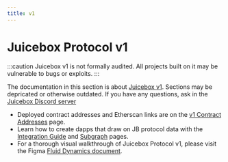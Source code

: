 ```yaml
---
title: v1
---
```


# Juicebox Protocol v1

:::caution
Juicebox v1 is not formally audited. All projects built on it may be vulnerable to bugs or exploits.
:::

The documentation in this section is about [Juicebox v1](https://github.com/jbx-protocol/juice-contracts-v1). Sections may be depricated or otherwise outdated. If you have any questions, ask in the [Juicebox Discord server](https://discord.com/invite/5JsDvuyCPd)

* Deployed contract addresses and Etherscan links are on the [v1 Contract Addresses](/dev/deprecated/v1/resources/contract-addresses.md) page.
* Learn how to create dapps that draw on JB protocol data with the [Integration Guide](/dev/deprecated/v1/developers/integration-guide.md) and [Subgraph](/dev/frontend/subgraph/) pages.
* For a thorough visual walkthrough of Juicebox Protocol v1, please visit the Figma [Fluid Dynamics document](https://www.figma.com/file/dHsQ7Bt3ryXbZ2sRBAfBq5/Fluid-Dynamics).
